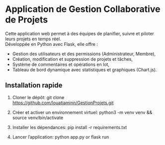 # Application de Gestion Collaborative de Projets
Cette application web permet à des équipes de planifier, suivre et piloter leurs projets en temps réel.  
Développée en Python avec Flask, elle offre :
- Gestion des utilisateurs et des permissions (Administrateur, Membre),
- Création, modification et suppression de projets et tâches,
- Système de commentaires et opérations en lot,
- Tableau de bord dynamique avec statistiques et graphiques (Chart.js).

## Installation rapide
1. Cloner le dépôt:
   git clone https://github.com/louatiaminn/GestionProjets.git 

2. Créer et activer un environnement virtuel:
python3 -m venv venv && source venv/bin/activate

3. Installer les dépendances: 
pip install -r requirements.txt

4. Lancer l’application:
   python app.py or flask run
